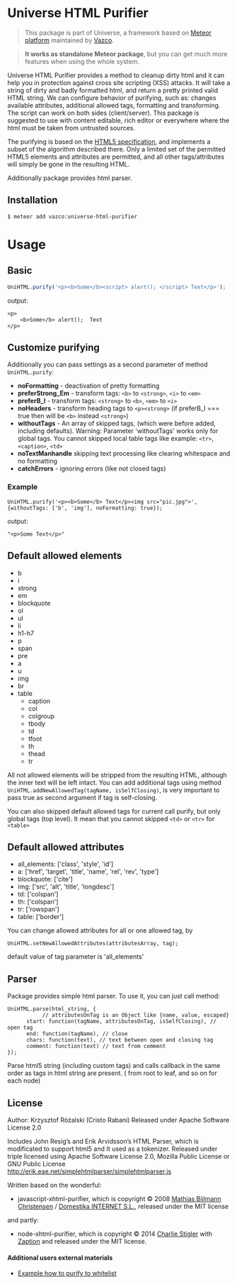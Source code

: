 Universe HTML Purifier
=========================
> This package is part of Universe, a framework based on [Meteor platform](http://meteor.com)
maintained by [Vazco](http://www.vazco.eu).

> **It works as standalone Meteor package**, but you can get much more features when using the whole system.


Universe HTML Purifier provides a method to cleanup dirty html and it can help you in protection against cross site scripting (XSS) attacks.
It will take a string of dirty and badly formatted html, and return a pretty printed valid HTML string.
We can configure behavior of purifying, such as: changes available attributes, additional allowed tags, formatting and transforming.
The script can work on both sides (client/server). This package is suggested to use with content editable, rich editor or everywhere where the html must be taken from untrusted sources.

The purifying is based on the [HTML5 specification](http://www.whatwg.org/specs/web-apps/current-work/#parsing), and implements a subset of the algorithm described there.
Only a limited set of the permitted HTML5 elements and attributes are permitted, and all other tags/attributes will simply be gone in the resulting HTML.

Additionally package provides html parser.

## Installation

```
$ meteor add vazco:universe-html-purifier
```

# Usage

## Basic

```javascript
UniHTML.purify('<p><b>Some</b><script> alert(); </script> Text</p>');
```

output:

```
<p>
    <b>Some</b> alert();  Text
</p>
```

## Customize purifying

Additionally you can pass settings as a second parameter of method `UniHTML.purify`:

- **noFormatting** - deactivation of pretty formatting
- **preferStrong_Em** - transform tags: `<b>` to `<strong>`, `<i>` to `<em>`
- **preferB_I** - transform tags: `<strong>` to `<b>`, `<em>` to `<i>`
- **noHeaders** - transform heading tags to `<p><strong>` (if preferB_I === true then will be `<b>` instead `<strong>`)
- **withoutTags** - An array of skipped tags, (which were before added, including defaults).
  Warning: Parameter 'withoutTags' works only for global tags.
  You cannot skipped local table tags like example: `<tr>`, `<caption>`, `<td>`
- **noTextManhandle** skipping text processing like clearing whitespace and no formatting
- **catchErrors** - ignoring errors (like not closed tags)

### Example

```
UniHTML.purify('<p><b>Some</b> Text</p><img src="pic.jpg">', {withoutTags: ['b', 'img'], noFormatting: true});
```
output:
```
"<p>Some Text</p>"
```

## Default allowed elements
- b
- i
- strong
- em
- blockquote
- ol
- ul
- li
- h1-h7
- p
- span
- pre
- a
- u
- img
- br
- table
  + caption
  + col
  + colgroup
  + tbody
  + td
  + tfoot
  + th
  + thead
  + tr

All not allowed elements will be stripped from the resulting HTML, although the inner text will be left intact.
You can add additional tags using method `UniHTML.addNewAllowedTag(tagName, isSelfClosing)`,
is very important to pass true as second argument if tag is self-closing.

You can also skipped default allowed tags for current call purify,
but only global tags (top level). It mean that you cannot skipped `<td>` or `<tr>` for `<table>`

## Default allowed attributes

- all_elements: ['class', 'style', 'id']
- a: ['href', 'target', 'title', 'name', 'rel', 'rev', 'type']
- blockquote: ['cite']
- img: ['src', 'alt', 'title', 'longdesc']
- td: ['colspan']
- th: ['colspan']
- tr: ['rowspan']
- table: ['border']

You can change allowed attributes for all or one allowed tag, by

```
UniHTML.setNewAllowedAttributes(attributesArray, tag);
```

default value of tag parameter is 'all_elements'

## Parser

Package provides simple html parser.
To use it, you can just call method:

```
UniHTML.parse(html_string, {
           // attributesOnTag is an Object like {name, value, escaped}
      start: function(tagName, attributesOnTag, isSelfClosing), // open tag
      end: function(tagName), // close
      chars: function(text), // text between open and closing tag
      comment: function(text) // text from comment
});
```

Parse html5 string (including custom tags) and calls callback in the same order as tags in html string are present.
( from root to leaf, and so on for each node)

## License

Author: Krzysztof Różalski (Cristo Rabani)
Released under Apache Software License 2.0


Includes John Resig’s and Erik Arvidsson’s HTML Parser, which is modificated to support html5 and It used as a tokenizer.
Released under triple licensed using Apache Software License 2.0, Mozilla Public License or GNU Public License
http://erik.eae.net/simplehtmlparser/simplehtmlparser.js

Written based on the wonderful:
- javascript-xhtml-purifier, which is copyright © 2008 [Mathias Biilmann Christensen](http://mathias-biilmann.net) / [Domestika INTERNET S.L.](http://domestika.com), released under the MIT license

and partly:
- node-xhtml-purifier, which is copyright © 2014 [Charlie Stigler](http://charliestigler.com) with [Zaption](http://www.zaption.com) and released under the MIT license.


#### Additional users external materials
- [Example how to purify to whitelist](https://gist.github.com/dstollie/ef8131cbfac2600441a0)
